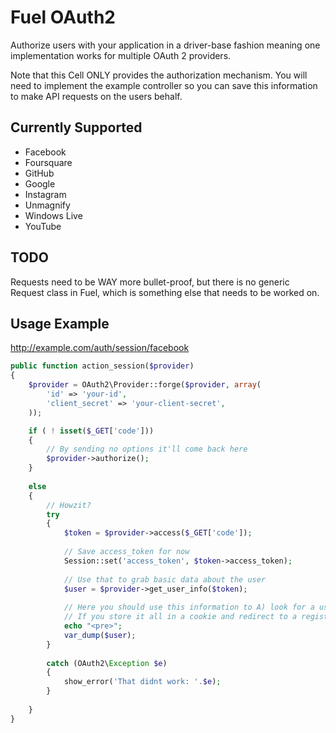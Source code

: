 # Fuel OAuth2

Authorize users with your application in a driver-base fashion meaning one implementation works for multiple OAuth 2 providers.

Note that this Cell ONLY provides the authorization mechanism. You will need to implement the example controller so you can save this information to make API requests on the users behalf.

## Currently Supported

- Facebook
- Foursquare
- GitHub
- Google
- Instagram
- Unmagnify
- Windows Live
- YouTube

## TODO

Requests need to be WAY more bullet-proof, but there is no generic Request class in Fuel, which is something else that needs to be worked on.

## Usage Example

http://example.com/auth/session/facebook

```php
public function action_session($provider)
{	
	$provider = OAuth2\Provider::forge($provider, array(
		'id' => 'your-id',
		'client_secret' => 'your-client-secret',
	));

	if ( ! isset($_GET['code']))
	{
		// By sending no options it'll come back here
		$provider->authorize();
	}
	
	else
	{
		// Howzit?
		try
		{
			$token = $provider->access($_GET['code']);
			
			// Save access_token for now
			Session::set('access_token', $token->access_token);
			
			// Use that to grab basic data about the user
			$user = $provider->get_user_info($token);
			
			// Here you should use this information to A) look for a user B) help a new user sign up with existing data.
			// If you store it all in a cookie and redirect to a registration page this is crazy-simple.
			echo "<pre>";
			var_dump($user);
		}
		
		catch (OAuth2\Exception $e)
		{
			show_error('That didnt work: '.$e);
		}
		
	}
}
```